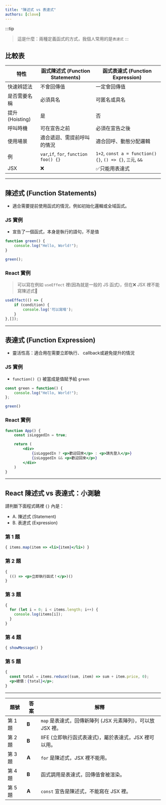 ```yaml
---
title: "陳述式 vs 表達式"
authors: [clove]
---
```

:::tip
> 這是什麼：兩種定義函式的方式，我個人常用的是`表達式`
:::

## 比較表
| 特性            | 函式陳述式 (Function Statements)            | 函式表達式 (Function Expression)                              |
| ------------- | -------------------------------------- | -------------------------------------------------------- |
| 快速辨認法         | 不會回傳值                                  | 一定會回傳值                                                   |
| 是否需要名稱        | 必須具名                                   | 可匿名或具名                                                   |
| 提升 (Hoisting) | 是                                      | 否                                                        |
| 呼叫時機          | 可在宣告之前                                 | 必須在宣告之後                                                  |
| 使用場景          | 適合遞迴、需提前呼叫的情況                          | 適合回呼、動態分配邏輯                                              |
| 例             | `var`,`if`, `for`, `function foo() {}` | `1+2`, `const a = function() {}`, `() => {}`, `三元`, `&&` |
| JSX           | ❌                                      | ✅只能用表達式                                                  |

---
## 陳述式 (Function Statements)
- 適合需要提前使用函式的情況，例如初始化邏輯或全域函式。
### JS 實例
- 宣告了一個函式，本身是執行的語句，不是值
```js
function green() {
	console.log("Hello, World!");
}

green();
```
### React 實例
> 可以寫在例如 `useEffect` 裡(因為就是一般的 JS 函式)，但在❌ JSX 裡不能寫陳述式👹

```js
useEffect(() => {
	if (condition) {
		console.log('可以寫唷');
	}
},[]);
```
---
## 表達式 (Function Expression)
- 靈活性高：適合用在需要立即執行、 callback或避免提升的情況
### JS 實例
- `function() {}` 被當成是值賦予給 `green`
```js
const green = function() {
	console.log("Hello, World!");
};

green()
```
### React 實例
```jsx
function App() {
	const isLoggedIn = true;

	return (
		<div>
			{isLoggedIn ? <p>歡迎回來</p> : <p>請先登入</p>}
			{isLoggedIn && <p>歡迎回來</p>}
		</div>
	)
}
```
---
## React 陳述式 vs 表達式：小測驗

請判斷下面程式碼裡 `{}` 內是：
- A. 陳述式 (Statement)
- B. 表達式 (Expression)
### 第 1 題

```jsx
{ items.map(item => <li>{item}</li>) }
```
### 第 2 題
```jsx
{
  (() => <p>立即執行函式！</p>)()
}
```
### 第 3 題
```jsx
{
  for (let i = 0; i < items.length; i++) {
    console.log(items[i]);
  }
}
```
### 第 4 題
```jsx
{ showMessage() }
```
### 第 5 題
```jsx
{
  const total = items.reduce((sum, item) => sum + item.price, 0);
  <p>總價：{total}</p>;
}
```
---
| 題號 | 答案 | 解釋 |
| --- | --- | --- |
|第 1 題|**B**|`map` 是表達式，回傳新陣列 (JSX 元素陣列)，可以放 JSX 裡。|
|第 2 題|**B**|IIFE (立即執行函式表達式)，屬於表達式，JSX 裡可以用。|
|第 3 題|**A**|`for` 是陳述式，JSX 裡不能用。|
|第 4 題|**B**|函式調用是表達式，回傳值會被渲染。|
|第 5 題|**A**|`const` 宣告是陳述式，不能寫在 JSX 裡。|
